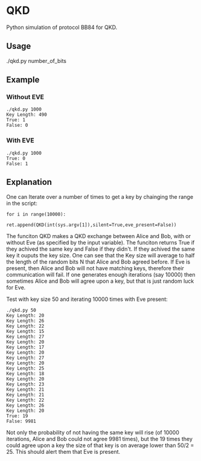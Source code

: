 # QKD
Python simulation of protocol BB84 for QKD.

## Usage
./qkd.py number_of_bits

## Example
### Without EVE
```
./qkd.py 1000 
Key Length: 490
True: 1
False: 0
```

### With EVE
```
./qkd.py 1000 
True: 0
False: 1
```
## Explanation

One can Iterate over a number of times to get a key by chainging the range in the script:
```
for i in range(10000):
		ret.append(QKD(int(sys.argv[1]),silent=True,eve_present=False))
```

The funciton QKD makes a QKD exchange between Alice and Bob, with or without Eve (as specified by the input variable). The funciton returns True if they achived the same key and False if they didn't. If they achived the same key it ouputs the key size.
One can see that the Key size will average to half the length of the random bits N that Alice and Bob agreed before.
If Eve is present, then Alice and Bob will not have matching keys, therefore their communication will fail. If one generates enough iterations (say 10000) then sometimes Alice and Bob will agree upon a key, but that is just random luck for Eve.

Test with key size 50 and iterating 10000 times with Eve present:
```
./qkd.py 50
Key Length: 20
Key Length: 26
Key Length: 22
Key Length: 15
Key Length: 27
Key Length: 20
Key Length: 17
Key Length: 20
Key Length: 27
Key Length: 20
Key Length: 25
Key Length: 18
Key Length: 20
Key Length: 23
Key Length: 21
Key Length: 21
Key Length: 22
Key Length: 26
Key Length: 20
True: 19
False: 9981
```

Not only the probability of not having the same key will rise (of 10000 iterations, Alice and Bob could not agree 9981 times), but the 19 times they could agree upon a key the size of that key is on average lower than 50/2 = 25. This should alert them that Eve is present.
